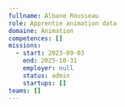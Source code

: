 ```yaml
---
fullname: Albane Rousseau
role: Apprentie animation data
domaine: Animation
competences: []
missions:
  - start: 2023-09-03
    end: 2025-10-31
    employer: null
    status: admin
    startups: []
teams: []
---
```

